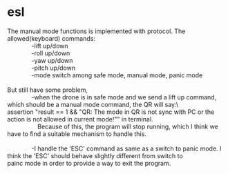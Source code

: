# esl

The manual mode functions is implemented with protocol. The allowed(keyboard) commands:\
  &emsp;&emsp;&emsp;&emsp;-lift up/down\
  &emsp;&emsp;&emsp;&emsp;-roll up/down\
  &emsp;&emsp;&emsp;&emsp;-yaw up/down\
  &emsp;&emsp;&emsp;&emsp;-pitch up/down\
  &emsp;&emsp;&emsp;&emsp;-mode switch among safe mode, manual mode, panic mode\
  \
But still have some problem,\
  &emsp;&emsp;&emsp;&emsp;-when the drone is in safe mode and we send a lift up command, which should be a manual mode command, the QR will say:\ 
  &emsp;&emsp;&emsp;&emsp;&emsp;assertion "result == 1 && "QR: The mode in QR is not sync with PC or the action is not allowed in current mode!"" in terminal.\
  &emsp;&emsp;&emsp;&emsp;&emsp;Because of this, the program will stop running, which I think we have to find a suitable mechanism to handle this.\
   \
  &emsp;&emsp;&emsp;&emsp;-I handle the 'ESC' command as same as a switch to panic mode. I think the 'ESC' should behave slightly different from switch to 
  &emsp;&emsp;&emsp;&emsp;&emsp;painc mode in order to provide a way to exit the program.
   
